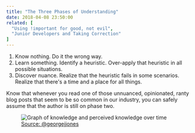 ```yaml
---
title: "The Three Phases of Understanding"
date: 2018-04-08 23:50:00
related: [
  "Using !important for good, not evil",
  "Junior Developers and Taking Correction"
]
---
```


1.  Know nothing. Do it the wrong way.
2.  Learn something. Identify a heuristic. Over-apply that heuristic in all possible situations.
3.  Discover nuance. Realize that the heuristic fails in some scenarios. Realize that there's a time and a place for all things.

Know that whenever you read one of those unnuanced, opinionated, ranty blog posts that seem to be so common in our industry, you can safely assume that the author is still on phase two.

<figure class="center">
  <img src="{{site.url}}/assets/images/knowledge-over-time.jpg" alt="Graph of knowledge and perceived knowledge over time" />
  <figcaption>
    <a href="https://twitter.com/georgejjones/status/993592765639426050/photo/1">Source: @georgejjones</a>
  </figcaption>
</figure>
